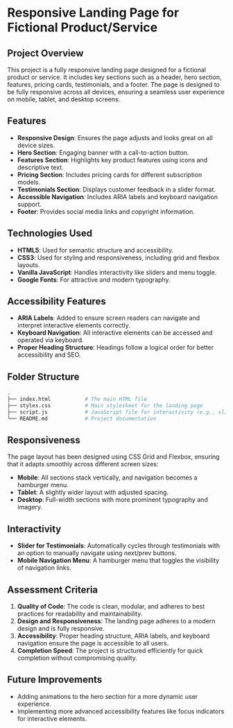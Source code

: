 # Responsive Landing Page for Fictional Product/Service

## Project Overview

This project is a fully responsive landing page designed for a fictional product or service. It includes key sections such as a header, hero section, features, pricing cards, testimonials, and a footer. The page is designed to be fully responsive across all devices, ensuring a seamless user experience on mobile, tablet, and desktop screens.

## Features

- **Responsive Design**: Ensures the page adjusts and looks great on all device sizes.
- **Hero Section**: Engaging banner with a call-to-action button.
- **Features Section**: Highlights key product features using icons and descriptive text.
- **Pricing Section**: Includes pricing cards for different subscription models.
- **Testimonials Section**: Displays customer feedback in a slider format.
- **Accessible Navigation**: Includes ARIA labels and keyboard navigation support.
- **Footer**: Provides social media links and copyright information.

## Technologies Used

- **HTML5**: Used for semantic structure and accessibility.
- **CSS3**: Used for styling and responsiveness, including grid and flexbox layouts.
- **Vanilla JavaScript**: Handles interactivity like sliders and menu toggle.
- **Google Fonts**: For attractive and modern typography.

## Accessibility Features

- **ARIA Labels**: Added to ensure screen readers can navigate and interpret interactive elements correctly.
- **Keyboard Navigation**: All interactive elements can be accessed and operated via keyboard.
- **Proper Heading Structure**: Headings follow a logical order for better accessibility and SEO.

## Folder Structure

```bash
.
├── index.html           # The main HTML file
├── styles.css           # Main stylesheet for the landing page
├── script.js            # JavaScript file for interactivity (e.g., slider, toggle)
└── README.md            # Project documentation
```
## Responsiveness

The page layout has been designed using CSS Grid and Flexbox, ensuring that it adapts smoothly across different screen sizes:
- **Mobile**: All sections stack vertically, and navigation becomes a hamburger menu.
- **Tablet**: A slightly wider layout with adjusted spacing.
- **Desktop**: Full-width sections with more prominent typography and imagery.

## Interactivity

- **Slider for Testimonials**: Automatically cycles through testimonials with an option to manually navigate using next/prev buttons.
- **Mobile Navigation Menu**: A hamburger menu that toggles the visibility of navigation links.

## Assessment Criteria

1. **Quality of Code**: The code is clean, modular, and adheres to best practices for readability and maintainability.
2. **Design and Responsiveness**: The landing page adheres to a modern design and is fully responsive.
3. **Accessibility**: Proper heading structure, ARIA labels, and keyboard navigation ensure the page is accessible to all users.
4. **Completion Speed**: The project is structured efficiently for quick completion without compromising quality.

## Future Improvements

- Adding animations to the hero section for a more dynamic user experience.
- Implementing more advanced accessibility features like focus indicators for interactive elements.
